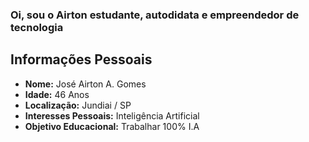 ### Oi, sou o Airton estudante, autodidata e empreendedor de tecnologia ###

## Informações Pessoais

- **Nome:** José Airton A. Gomes
- **Idade:** 46 Anos
- **Localização:** Jundiai / SP
- **Interesses Pessoais:** Inteligência Artificial
- **Objetivo Educacional:** Trabalhar 100% I.A
